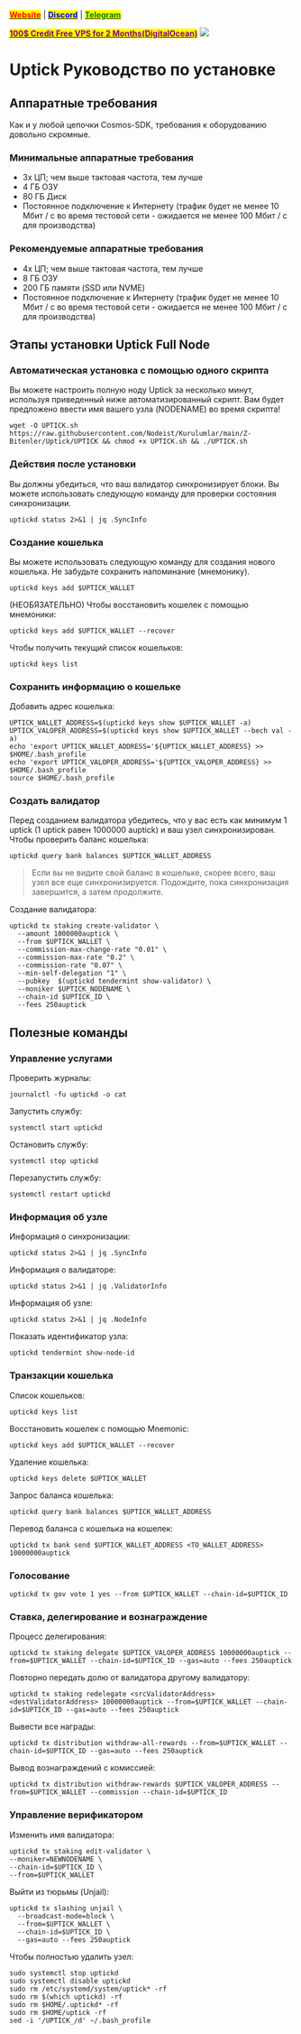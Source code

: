 &#x20;                                                       [<mark style="color:red;">**Website**</mark>](https://nodeist.net/) | [<mark style="color:blue;">**Discord**</mark>](https://discord.gg/ypx7mJ6Zzb) | [<mark style="color:green;">**Telegram**</mark>](https://t.me/noodeist)

&#x20;                                     [<mark style="color:purple;">**100$ Credit Free VPS for 2 Months(DigitalOcean)**</mark>](https://www.digitalocean.com/?refcode=410c988c8b3e&utm_campaign=Referral_Invite&utm_medium=Referral_Program&utm_source=badge)
![](https://i.hizliresim.com/nro1l6b.jpeg)


# Uptick Руководство по установке
## Аппаратные требования
Как и у любой цепочки Cosmos-SDK, требования к оборудованию довольно скромные.

### Минимальные аппаратные требования
  - 3x ЦП; чем выше тактовая частота, тем лучше
  - 4 ГБ ОЗУ
  - 80 ГБ Диск
  - Постоянное подключение к Интернету (трафик будет не менее 10 Мбит / с во время тестовой сети - ожидается не менее 100 Мбит / с для производства)

### Рекомендуемые аппаратные требования
  - 4x ЦП; чем выше тактовая частота, тем лучше
  - 8 ГБ ОЗУ
  - 200 ГБ памяти (SSD или NVME)
  - Постоянное подключение к Интернету (трафик будет не менее 10 Мбит / с во время тестовой сети - ожидается не менее 100 Мбит / с для производства)

## Этапы установки Uptick Full Node
### Автоматическая установка с помощью одного скрипта
Вы можете настроить полную ноду Uptick за несколько минут, используя приведенный ниже автоматизированный скрипт.
Вам будет предложено ввести имя вашего узла (NODENAME) во время скрипта!

```
wget -O UPTICK.sh https://raw.githubusercontent.com/Nodeist/Kurulumlar/main/Z-Bitenler/Uptick/UPTICK && chmod +x UPTICK.sh && ./UPTICK.sh
```
### Действия после установки

Вы должны убедиться, что ваш валидатор синхронизирует блоки.
Вы можете использовать следующую команду для проверки состояния синхронизации.
```
uptickd status 2>&1 | jq .SyncInfo
```

### Создание кошелька
Вы можете использовать следующую команду для создания нового кошелька. Не забудьте сохранить напоминание (мнемонику).
```
uptickd keys add $UPTICK_WALLET
```

(НЕОБЯЗАТЕЛЬНО) Чтобы восстановить кошелек с помощью мнемоники:
```
uptickd keys add $UPTICK_WALLET --recover
```

Чтобы получить текущий список кошельков:
```
uptickd keys list
```
### Сохранить информацию о кошельке
Добавить адрес кошелька:
```
UPTICK_WALLET_ADDRESS=$(uptickd keys show $UPTICK_WALLET -a)
UPTICK_VALOPER_ADDRESS=$(uptickd keys show $UPTICK_WALLET --bech val -a)
echo 'export UPTICK_WALLET_ADDRESS='${UPTICK_WALLET_ADDRESS} >> $HOME/.bash_profile
echo 'export UPTICK_VALOPER_ADDRESS='${UPTICK_VALOPER_ADDRESS} >> $HOME/.bash_profile
source $HOME/.bash_profile
```


### Создать валидатор
Перед созданием валидатора убедитесь, что у вас есть как минимум 1 uptick (1 uptick равен 1000000 auptick) и ваш узел синхронизирован.
Чтобы проверить баланс кошелька:
```
uptickd query bank balances $UPTICK_WALLET_ADDRESS
```
> Если вы не видите свой баланс в кошельке, скорее всего, ваш узел все еще синхронизируется. Подождите, пока синхронизация завершится, а затем продолжите.

Создание валидатора:
```
uptickd tx staking create-validator \
  --amount 1000000auptick \
  --from $UPTICK_WALLET \
  --commission-max-change-rate "0.01" \
  --commission-max-rate "0.2" \
  --commission-rate "0.07" \
  --min-self-delegation "1" \
  --pubkey  $(uptickd tendermint show-validator) \
  --moniker $UPTICK_NODENAME \
  --chain-id $UPTICK_ID \
  --fees 250auptick
```


## Полезные команды
### Управление услугами
Проверить журналы:
```
journalctl -fu uptickd -o cat
```

Запустить службу:
```
systemctl start uptickd
```

Остановить службу:
```
systemctl stop uptickd
```

Перезапустить службу:
```
systemctl restart uptickd
```

### Информация об узле
Информация о синхронизации:
```
uptickd status 2>&1 | jq .SyncInfo
```

Информация о валидаторе:
```
uptickd status 2>&1 | jq .ValidatorInfo
```

Информация об узле:
```
uptickd status 2>&1 | jq .NodeInfo
```

Показать идентификатор узла:
```
uptickd tendermint show-node-id
```

### Транзакции кошелька
Список кошельков:
```
uptickd keys list
```

Восстановить кошелек с помощью Mnemonic:
```
uptickd keys add $UPTICK_WALLET --recover
```

Удаление кошелька:
```
uptickd keys delete $UPTICK_WALLET
```

Запрос баланса кошелька:
```
uptickd query bank balances $UPTICK_WALLET_ADDRESS
```

Перевод баланса с кошелька на кошелек:
```
uptickd tx bank send $UPTICK_WALLET_ADDRESS <TO_WALLET_ADDRESS> 10000000auptick
```

### Голосование
```
uptickd tx gov vote 1 yes --from $UPTICK_WALLET --chain-id=$UPTICK_ID
```

### Ставка, делегирование и вознаграждение
Процесс делегирования:
```
uptickd tx staking delegate $UPTICK_VALOPER_ADDRESS 10000000auptick --from=$UPTICK_WALLET --chain-id=$UPTICK_ID --gas=auto --fees 250auptick
```

Повторно передать долю от валидатора другому валидатору:
```
uptickd tx staking redelegate <srcValidatorAddress> <destValidatorAddress> 10000000auptick --from=$UPTICK_WALLET --chain-id=$UPTICK_ID --gas=auto --fees 250auptick
```

Вывести все награды:
```
uptickd tx distribution withdraw-all-rewards --from=$UPTICK_WALLET --chain-id=$UPTICK_ID --gas=auto --fees 250auptick
```

Вывод вознаграждений с комиссией:
```
uptickd tx distribution withdraw-rewards $UPTICK_VALOPER_ADDRESS --from=$UPTICK_WALLET --commission --chain-id=$UPTICK_ID
```

### Управление верификатором
Изменить имя валидатора:
```
uptickd tx staking edit-validator \
--moniker=NEWNODENAME \
--chain-id=$UPTICK_ID \
--from=$UPTICK_WALLET
```

Выйти из тюрьмы (Unjail):
```
uptickd tx slashing unjail \
  --broadcast-mode=block \
  --from=$UPTICK_WALLET \
  --chain-id=$UPTICK_ID \
  --gas=auto --fees 250auptick
```


Чтобы полностью удалить узел:
```
sudo systemctl stop uptickd
sudo systemctl disable uptickd
sudo rm /etc/systemd/system/uptick* -rf
sudo rm $(which uptickd) -rf
sudo rm $HOME/.uptickd* -rf
sudo rm $HOME/uptick -rf
sed -i '/UPTICK_/d' ~/.bash_profile
```
  